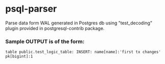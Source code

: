 # psql-parser
Parse data form WAL generated in Postgres db using "test_decoding" plugin provided in postgresql-contrib package.


### Sample OUTPUT is of the form:

```
table public.test_logic_table: INSERT: name[name]:'first tx changes' pk[bigint]:1
```


